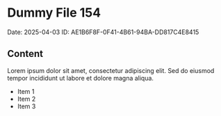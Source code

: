 # Dummy File 154

Date: 2025-04-03
ID: AE1B6F8F-0F41-4B61-94BA-DD817C4E8415

## Content

Lorem ipsum dolor sit amet, consectetur adipiscing elit.
Sed do eiusmod tempor incididunt ut labore et dolore magna aliqua.

* Item 1
* Item 2
* Item 3
